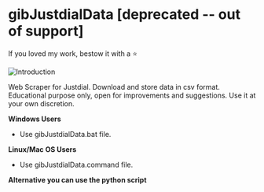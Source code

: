 # gibJustdialData [deprecated -- out of support]

If you loved my work, bestow it with a ⭐

![Introduction](https://github.com/afkniladri/gibJustdialData/blob/main/assets/instruction.gif)

Web Scraper for Justdial. Download and store data in csv format. Educational purpose only, open for improvements and suggestions. Use it at your own discretion.


__Windows Users__
* Use gibJustdialData.bat file.

__Linux/Mac OS Users__
* Use gibJustdialData.command file.


__Alternative you can use the python script__
